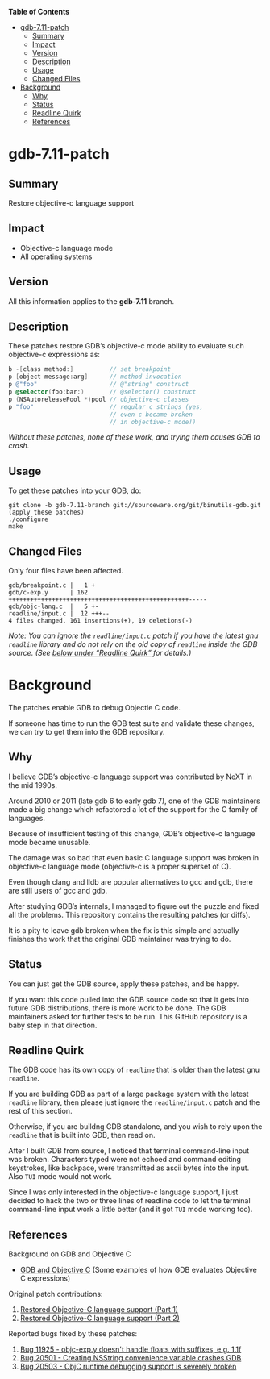 <!-- markdown-toc start - Don't edit this section. Run M-x markdown-toc-refresh-toc -->
**Table of Contents**

- [gdb-7.11-patch](#gdb-711-patch)
    - [Summary](#summary)
    - [Impact](#impact)
    - [Version](#version)
    - [Description](#description)
    - [Usage](#usage)
    - [Changed Files](#changed-files)
- [Background](#background)
    - [Why](#why)
    - [Status](#status)
    - [Readline Quirk](#readline-quirk)
    - [References](#references)

<!-- markdown-toc end -->

# gdb-7.11-patch


## Summary

Restore objective-c language support


## Impact

* Objective-c language mode
* All operating systems


## Version

All this information applies to the **gdb-7.11** branch.


## Description

These patches restore GDB’s objective-c mode ability to evaluate such
objective-c expressions as:

```objective-c
b -[class method:]          // set breakpoint
p [object message:arg]      // method invocation
p @"foo"                    // @"string" construct
p @selector(foo:bar:)       // @selector() construct
p (NSAutoreleasePool *)pool // objective-c classes
p "foo"                     // regular c strings (yes,
                            // even c became broken
                            // in objective-c mode!)
```
*Without these patches, none of these work, and trying them causes GDB to crash.*

## Usage

To get these patches into your GDB, do:

```
git clone -b gdb-7.11-branch git://sourceware.org/git/binutils-gdb.git
(apply these patches)
./configure
make
```


## Changed Files

Only four files have been affected.

```
gdb/breakpoint.c |   1 +
gdb/c-exp.y      | 162 ++++++++++++++++++++++++++++++++++++++++++++++++++-----
gdb/objc-lang.c  |   5 +-
readline/input.c |  12 +++--
4 files changed, 161 insertions(+), 19 deletions(-)
```

*Note: You can ignore the `readline/input.c` patch if you have the
latest gnu `readline` library and do not rely on the old copy of
`readline` inside the GDB source. (See [below under “Readline
Quirk”](#readlinequirk) for details.)*


# Background

The patches enable GDB to debug Objectie C code.

If someone has time to run the GDB test suite and validate these
changes, we can try to get them into the GDB repository.


## Why

I believe GDB’s objective-c language support was contributed by
NeXT in the mid 1990s.

Around 2010 or 2011 (late gdb 6 to early gdb 7), one of the GDB
maintainers made a big change which refactored a lot of the support
for the C family of languages.

Because of insufficient testing of this change, GDB’s objective-c
language mode became unusable.

The damage was so bad that even basic C language support was broken in
objective-c language mode (objective-c is a proper superset of C).

Even though clang and lldb are popular alternatives to gcc and gdb,
there are still users of gcc and gdb.

After studying GDB’s internals, I managed to figure out the puzzle and
fixed all the problems. This repository contains the resulting patches
(or diffs).

It is a pity to leave gdb broken when the fix is this simple and
actually finishes the work that the original GDB maintainer was trying
to do.


## Status

You can just get the GDB source, apply these patches, and be happy.

If you want this code pulled into the GDB source code so that it gets
into future GDB distributions, there is more work to be done. The GDB
maintainers asked for further tests to be run. This GitHub repository
is a baby step in that direction.


## Readline Quirk

The GDB code has its own copy of `readline` that is older than the
latest gnu `readline`.

If you are building GDB as part of a large package system with the
latest `readline` library, then please just ignore the
`readline/input.c` patch and the rest of this section.

Otherwise, if you are buildng GDB standalone, and you wish to rely
upon the `readline` that is built into GDB, then read on.

After I built GDB from source, I noticed that terminal command-line
input was broken. Characters typed were not echoed and command editing
keystrokes, like backpace, were transmitted as ascii bytes into the
input. Also `TUI` mode would not work.

Since I was only interested in the objective-c language support, I
just decided to hack the two or three lines of readline code to let
the terminal command-line input work a little better (and it got `TUI`
mode working too).


## References

Background on GDB and Objective C

* [GDB and Objective C](https://sourceware.org/ml/gdb-patches/2016-09/msg00170.html) (Some examples of how GDB evaluates Objective C expressions)

Original patch contributions:

1. [Restored Objective-C language support (Part 1)](https://sourceware.org/ml/gdb-patches/2016-09/msg00100.html)
1. [Restored Objective-C language support (Part 2)](https://sourceware.org/ml/gdb-patches/2016-09/msg00382.html)

Reported bugs fixed by these patches:

1. [Bug 11925 - objc-exp.y doesn't handle floats with suffixes, e.g. 1.1f](https://sourceware.org/bugzilla/show_bug.cgi?id=11925)
1. [Bug 20501 - Creating NSString convenience variable crashes GDB](https://sourceware.org/bugzilla/show_bug.cgi?id=20501)
1. [Bug 20503 - ObjC runtime debugging support is severely broken](https://sourceware.org/bugzilla/show_bug.cgi?id=20503)
